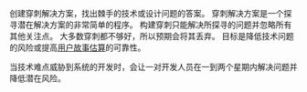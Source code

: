 创建穿刺解决方案，找出棘手的技术或设计问题的答案。 穿刺解决方案是一个探寻潜在解决方案的非常简单的程序。 构建穿刺只能解决所探寻的问题并忽略所有其他关注点。 大多数穿刺都不够好，所以预期会将其丢弃。 目标是降低技术问题的风险或提高[用户故事估算](https://github.com/eXtremeProgramming-cn/www.extremeprogramming.cn/blob/master/content/xp/user-story.md)的可靠性。

当技术难点威胁到系统的开发时，会让一对开发人员在一到两个星期内解决问题并降低潜在风险。
